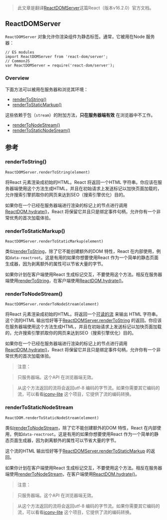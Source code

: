 > 此文章是翻译[ReactDOMServer](https://reactjs.org/docs/react-dom-server.html)这篇React（版本v16.2.0）官方文档。

## ReactDOMServer

`ReactDOMServer` 对象允许你渲染组件为静态标签。通常，它被用在Node 服务器：

```
// ES modules
import ReactDOMServer from 'react-dom/server';
// CommonJS
var ReactDOMServer = require('react-dom/server');
```

### Overview

下面方法可以被用在服务器和浏览其环境：

* [renderToString()](https://reactjs.org/docs/react-dom-server.html#rendertostring)
* [renderToStaticMarkup()](https://reactjs.org/docs/react-dom-server.html#rendertostaticmarkup)


这些依赖于包（`stream`）的附加方法，**只在服务器端有效** 在浏览器中不工作。

* [renderToNodeStream()](https://reactjs.org/docs/react-dom-server.html#rendertonodestream)
* [renderToStaticNodeSream()](https://reactjs.org/docs/react-dom-server.html#rendertostaticnodestream)

## 参考

### renderToString()

```
ReactDOMServer.renderToString(element)
```

将React 元素渲染成初始的HTML。React 将返回一个HTML 字符串。你应该在服务器端使用这个方法生成HTML，并且在初始请求上发送标记以加快页面加载的，允许搜索引擎抓取你的网页来达到SEO（搜索引擎优化）目的。

如果你在一个已经在服务器端进行渲染的标记上的节点进行调用[ReactDOM.hydrate()](https://reactjs.org/docs/react-dom.html#hydrate)，React 将保留它并且只是绑定事件句柄，允许你有一个非常优秀的首次加载体验。

### renderToStaticMarkup()

```
ReactDOMServer.renderToStaticMarkup(element)
```

类似[renderToString](https://reactjs.org/docs/react-dom-server.html#rendertostring)，除了它不能创建额外的DOM 特性，React 在内部使用，例如`data-reactroot`。这是有用的如果你想要使用React 作为一个简单的静态页面生成器，因为剥离额外的属性可以节省大量的字节。

如果你计划在客户端使用React 生成标记交互，不要使用这个方法。相反在服务器端使用[renderToString](https://reactjs.org/docs/react-dom-server.html#rendertostring)，在客户端使用[ReactDOM.hydrate()](https://reactjs.org/docs/react-dom.html#hydrate)。


### renderToNodeStream()

```
ReactDOMServer.renderToNodeStream(element)
```

将React 元素渲染成初始的HTML。将返回一个[可读的流](https://nodejs.org/api/stream.html#stream_readable_streams) 来输出 HTML 字符串。这个流的HTML 输出恰好等于[ReactDOMServer.renderToString](https://reactjs.org/docs/react-dom-server.html#rendertostring) 的返回。你应该在服务器端使用这个方法生成HTML，并且在初始请求上发送标记以加快页面加载的，允许搜索引擎抓取你的网页来达到SEO（搜索引擎优化）目的。

如果你在一个已经在服务器端进行渲染的标记上的节点进行调用[ReactDOM.hydrate()](https://reactjs.org/docs/react-dom.html#hydrate)，React 将保留它并且只是绑定事件句柄，允许你有一个非常优秀的首次加载体验。

> 注意：

> 只服务器端。这个API 在浏览器端无效。

> 从这个方法返回的流将会返回utf-8 编码的字节流。如果你需要其它编码的流，可以看看[iconv-lite](https://www.npmjs.com/package/iconv-lite) 这个项目，它提供了流的编码转换。

### renderToStaticNodeStream

```
ReactDOM.renderToStaticNodeStream(element)
```

类似[renderToNodeStream](https://reactjs.org/docs/react-dom-server.html#rendertonodestream)，除了它不能创建额外的DOM 特性，React 在内部使用，例如`data-reactroot`。这是有用的如果你想要使用React 作为一个简单的静态页面生成器，因为剥离额外的属性可以节省大量的字节。

这个流的HTML 输出恰好等于[ReactDOMServer.renderToStaticMarkup](https://reactjs.org/docs/react-dom-server.html#rendertostaticmarkup) 的返回。

如果你计划在客户端使用React 生成标记交互，不要使用这个方法。相反在服务器端使用[renderToNodeStream](https://reactjs.org/docs/react-dom-server.html#rendertonodestream)，在客户端使用[ReactDOM.hydrate()](https://reactjs.org/docs/react-dom.html#hydrate)。

> 注意：

> 只服务器端。这个API 在浏览器端无效。

> 从这个方法返回的流将会返回utf-8 编码的字节流。如果你需要其它编码的流，可以看看[iconv-lite](https://www.npmjs.com/package/iconv-lite) 这个项目，它提供了流的编码转换。

